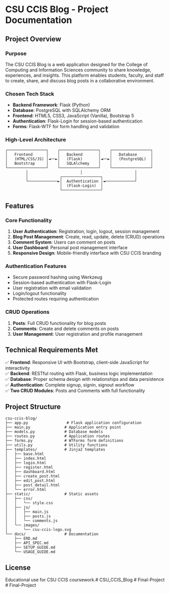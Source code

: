# CSU CCIS Blog - Project Documentation

## Project Overview

### Purpose
The CSU CCIS Blog is a web application designed for the College of Computing and Information Sciences community to share knowledge, experiences, and insights. This platform enables students, faculty, and staff to create, share, and discuss blog posts in a collaborative environment.

### Chosen Tech Stack
- **Backend Framework**: Flask (Python)
- **Database**: PostgreSQL with SQLAlchemy ORM
- **Frontend**: HTML5, CSS3, JavaScript (Vanilla), Bootstrap 5
- **Authentication**: Flask-Login for session-based authentication
- **Forms**: Flask-WTF for form handling and validation

### High-Level Architecture

```
┌─────────────────┐    ┌─────────────────┐    ┌─────────────────┐
│   Frontend      │    │   Backend       │    │   Database      │
│   (HTML/CSS/JS) │◄──►│   (Flask)       │◄──►│   (PostgreSQL)  │
│   Bootstrap     │    │   SQLAlchemy    │    │                 │
└─────────────────┘    └─────────────────┘    └─────────────────┘
         │                       │                       │
         │              ┌─────────────────┐              │
         └─────────────►│  Authentication │◄─────────────┘
                        │  (Flask-Login)  │
                        └─────────────────┘
```

## Features

### Core Functionality
1. **User Authentication**: Registration, login, logout, session management
2. **Blog Post Management**: Create, read, update, delete (CRUD) operations
3. **Comment System**: Users can comment on posts
4. **User Dashboard**: Personal post management interface
5. **Responsive Design**: Mobile-friendly interface with CSU CCIS branding

### Authentication Features
- Secure password hashing using Werkzeug
- Session-based authentication with Flask-Login
- User registration with email validation
- Login/logout functionality
- Protected routes requiring authentication

### CRUD Operations
1. **Posts**: Full CRUD functionality for blog posts
2. **Comments**: Create and delete comments on posts
3. **User Management**: User registration and profile management

## Technical Requirements Met

✅ **Frontend**: Responsive UI with Bootstrap, client-side JavaScript for interactivity  
✅ **Backend**: RESTful routing with Flask, business logic implementation  
✅ **Database**: Proper schema design with relationships and data persistence  
✅ **Authentication**: Complete signup, signin, signout workflow  
✅ **Two CRUD Modules**: Posts and Comments with full functionality  

## Project Structure

```
csu-ccis-blog/
├── app.py                 # Flask application configuration
├── main.py               # Application entry point
├── models.py             # Database models
├── routes.py             # Application routes
├── forms.py              # WTForms form definitions
├── utils.py              # Utility functions
├── templates/            # Jinja2 templates
│   ├── base.html
│   ├── index.html
│   ├── login.html
│   ├── register.html
│   ├── dashboard.html
│   ├── create_post.html
│   ├── edit_post.html
│   ├── post_detail.html
│   └── error.html
├── static/               # Static assets
│   ├── css/
│   │   └── style.css
│   ├── js/
│   │   ├── main.js
│   │   ├── posts.js
│   │   └── comments.js
│   └── images/
│       └── csu-ccis-logo.svg
└── docs/                 # Documentation
    ├── ERD.md
    ├── API_SPEC.md
    ├── SETUP_GUIDE.md
    └── USAGE_GUIDE.md
```


## License
Educational use for CSU CCIS coursework.# CSU_CCIS_Blog
#   F i n a l - P r o j e c t  
 #   F i n a l - P r o j e c t  
 